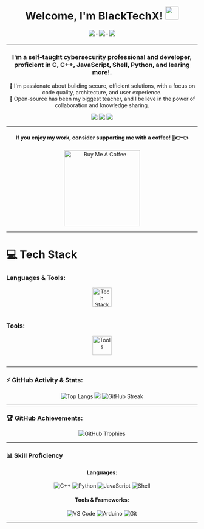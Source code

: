 <h1 align="center">Welcome, I'm BlackTechX! <img src="https://media.giphy.com/media/hvRJCLFzcasrR4ia7z/giphy.gif" width="35px"></h1>

<div align="center">
<h4>
    <a href="https://www.GitHub.com/BlackTechX011/"><img src="https://img.shields.io/badge/GitHub-000000?style=for-the-badge&logo=github&logoColor=white"></a>
    <span> · </span>
    <a href="https://www.instagram.com/BlackTechX011/"><img src="https://img.shields.io/badge/Instagram-E4405F?style=for-the-badge&logo=instagram&logoColor=white"></a>
    <span> · </span>
    <a href="https://www.youtube.com/@BlackTechX_"><img src="https://img.shields.io/badge/YouTube-FF0000?style=for-the-badge&logo=youtube&logoColor=white"></a>
  </h4>
</div>

---

<h3 align="center">I'm a self-taught cybersecurity professional and developer, proficient in C, C++, JavaScript, Shell, Python, and learing more!.</h3>


<p align="center">
🌱 I'm passionate about building secure, efficient solutions, with a focus on code quality, architecture, and user experience. 
<br>🎯 Open-source has been my biggest teacher, and I believe in the power of collaboration and knowledge sharing. 
</p>

<div align="center">
  <img src="https://img.shields.io/badge/Ethical_Hacker-black?style=for-the-badge&logo=hackthebox&logoColor=white">
  <img src="https://img.shields.io/badge/Open_Source-Enthusiast-blue?style=for-the-badge&logo=opensourceinitiative&logoColor=white">
  <img src="https://img.shields.io/badge/Security-Conscious-brightgreen?style=for-the-badge&logo=shield&logoColor=white">
</div>

---

<div align="center">
<h4>If you enjoy my work, consider supporting me with a coffee! 🥺👉👈</h4>
<a href="https://www.buymeacoffee.com/blacktechx" target="_blank">
    <img src="https://img.shields.io/badge/Buy_Me_A_Coffee-yellow?style=for-the-badge&logo=buymeacoffee&logoColor=black" width="200" height="auto" alt="Buy Me A Coffee">
</a>
</div>

---

# 💻 Tech Stack

### Languages & Tools:
<div align="center">
  <img src="https://skillicons.dev/icons?i=html,css,cpp,cs,py,c,nodejs,linux,bash" height="50" alt="Tech Stack" />
</div>
<br/>

### Tools:
<div align="center"> 
  <img src="https://skillicons.dev/icons?i=vscode,visualstudio,androidstudio,arduino,git" height="50" alt="Tools" />
</div>
<br/>

---

### ⚡ GitHub Activity & Stats:
<div align="center">
  <img src="https://github-readme-stats.vercel.app/api/top-langs/?username=BlackTechX011&layout=compact&theme=transparent&hide_border=true" alt="Top Langs" />
  <img src="https://github-readme-stats.vercel.app/api?username=BlackTechX011&show_icons=true&theme=transparent&rank_icon=github" />
  <img src="https://github-readme-streak-stats.herokuapp.com?user=BlackTechX011&theme=transparent&hide_border=true&date_format=M%20j%5B%2C%20Y%5D" alt="GitHub Streak" />
    
</div>

---

### 🏆 GitHub Achievements:
<div align="center">
  <img src="https://github-profile-trophy.vercel.app/?username=BlackTechX011&theme=onedark&no-frame=true&column=7" alt="GitHub Trophies">
</div>

---

### 📊 Skill Proficiency
<div align="center">
  
#### Languages:
![C++](https://img.shields.io/badge/C++-90%25-brightgreen?style=for-the-badge&logo=cplusplus&logoColor=white)
![Python](https://img.shields.io/badge/Python-85%25-yellowgreen?style=for-the-badge&logo=python&logoColor=white)
![JavaScript](https://img.shields.io/badge/JavaScript-80%25-yellow?style=for-the-badge&logo=javascript&logoColor=white)
![Shell](https://img.shields.io/badge/Shell-75%25-lightgreen?style=for-the-badge&logo=linux&logoColor=white)

#### Tools & Frameworks:
![VS Code](https://img.shields.io/badge/VS%20Code-90%25-blue?style=for-the-badge&logo=visualstudiocode&logoColor=white)
![Arduino](https://img.shields.io/badge/Arduino-80%25-lightblue?style=for-the-badge&logo=arduino&logoColor=white)
![Git](https://img.shields.io/badge/Git-85%25-orange?style=for-the-badge&logo=git&logoColor=white)

</div>

---


